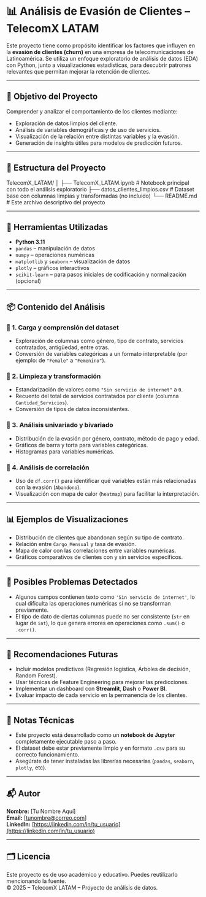 # 📊 Análisis de Evasión de Clientes – TelecomX LATAM

Este proyecto tiene como propósito identificar los factores que influyen en la **evasión de clientes (churn)** en una empresa de telecomunicaciones de Latinoamérica. Se utiliza un enfoque exploratorio de análisis de datos (EDA) con Python, junto a visualizaciones estadísticas, para descubrir patrones relevantes que permitan mejorar la retención de clientes.

---

## 🧠 Objetivo del Proyecto

Comprender y analizar el comportamiento de los clientes mediante:

- Exploración de datos limpios del cliente.
- Análisis de variables demográficas y de uso de servicios.
- Visualización de la relación entre distintas variables y la evasión.
- Generación de insights útiles para modelos de predicción futuros.

---

## 📁 Estructura del Proyecto

TelecomX_LATAM/
│
├── TelecomX_LATAM.ipynb # Notebook principal con todo el análisis exploratorio
├── datos_clientes_limpios.csv # Dataset base con columnas limpias y transformadas (no incluido)
└── README.md # Este archivo descriptivo del proyecto


---

## 🧰 Herramientas Utilizadas

- **Python 3.11**
- `pandas` – manipulación de datos
- `numpy` – operaciones numéricas
- `matplotlib` y `seaborn` – visualización de datos
- `plotly` – gráficos interactivos
- `scikit-learn` – para pasos iniciales de codificación y normalización (opcional)

---

## 📦 Contenido del Análisis

### 🔹 1. Carga y comprensión del dataset
- Exploración de columnas como género, tipo de contrato, servicios contratados, antigüedad, entre otras.
- Conversión de variables categóricas a un formato interpretable (por ejemplo: de `"Female"` a `"Femenino"`).

### 🔹 2. Limpieza y transformación
- Estandarización de valores como `"Sin servicio de internet"` a `0`.
- Recuento del total de servicios contratados por cliente (columna `Cantidad_Servicios`).
- Conversión de tipos de datos inconsistentes.

### 🔹 3. Análisis univariado y bivariado
- Distribución de la evasión por género, contrato, método de pago y edad.
- Gráficos de barra y torta para variables categóricas.
- Histogramas para variables numéricas.

### 🔹 4. Análisis de correlación
- Uso de `df.corr()` para identificar qué variables están más relacionadas con la evasión (`Abandono`).
- Visualización con mapa de calor (`heatmap`) para facilitar la interpretación.

---

## 📊 Ejemplos de Visualizaciones

- Distribución de clientes que abandonan según su tipo de contrato.
- Relación entre `Cargo_Mensual` y tasa de evasión.
- Mapa de calor con las correlaciones entre variables numéricas.
- Gráficos comparativos de clientes con y sin servicios específicos.

---

## 🚧 Posibles Problemas Detectados

- Algunos campos contienen texto como `'Sin servicio de internet'`, lo cual dificulta las operaciones numéricas si no se transforman previamente.
- El tipo de dato de ciertas columnas puede no ser consistente (`str` en lugar de `int`), lo que genera errores en operaciones como `.sum()` o `.corr()`.

---

## 📌 Recomendaciones Futuras

- Incluir modelos predictivos (Regresión logística, Árboles de decisión, Random Forest).
- Usar técnicas de Feature Engineering para mejorar las predicciones.
- Implementar un dashboard con **Streamlit**, **Dash** o **Power BI**.
- Evaluar impacto de cada servicio en la permanencia de los clientes.

---

## 🧾 Notas Técnicas

- Este proyecto está desarrollado como un **notebook de Jupyter** completamente ejecutable paso a paso.
- El dataset debe estar previamente limpio y en formato `.csv` para su correcto funcionamiento.
- Asegúrate de tener instaladas las librerías necesarias (`pandas`, `seaborn`, `plotly`, etc).

---

## 📬 Autor

**Nombre:** [Tu Nombre Aquí]  
**Email:** [tunombre@correo.com]  
**LinkedIn:** [https://linkedin.com/in/tu_usuario](https://linkedin.com/in/tu_usuario)

---

## 🗂 Licencia

Este proyecto es de uso académico y educativo. Puedes reutilizarlo mencionando la fuente.  
© 2025 – TelecomX LATAM – Proyecto de análisis de datos.
